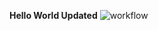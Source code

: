 
__Hello World Updated__
![workflow](https://github.com/<a5ea5em5int>/<sem2>/actions/workflows/main.yml/badge.svg)